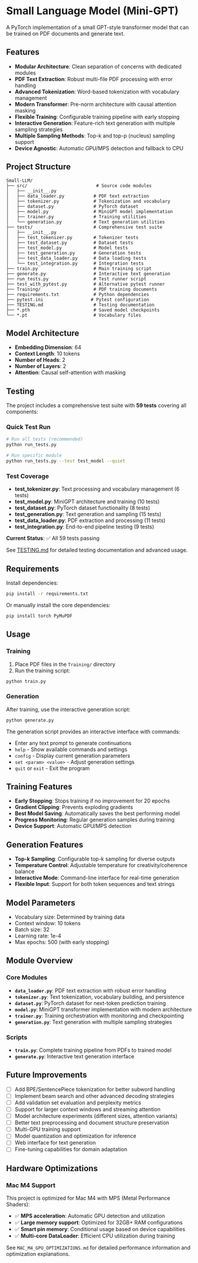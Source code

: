 # Small Language Model (Mini-GPT)

A PyTorch implementation of a small GPT-style transformer model that can be trained on PDF documents and generate text.

## Features

- **Modular Architecture**: Clean separation of concerns with dedicated modules
- **PDF Text Extraction**: Robust multi-file PDF processing with error handling
- **Advanced Tokenization**: Word-based tokenization with vocabulary management
- **Modern Transformer**: Pre-norm architecture with causal attention masking
- **Flexible Training**: Configurable training pipeline with early stopping
- **Interactive Generation**: Feature-rich text generation with multiple sampling strategies
- **Multiple Sampling Methods**: Top-k and top-p (nucleus) sampling support
- **Device Agnostic**: Automatic GPU/MPS detection and fallback to CPU

## Project Structure

```
Small-LLM/
├── src/                          # Source code modules
│   ├── __init__.py
│   ├── data_loader.py           # PDF text extraction
│   ├── tokenizer.py             # Tokenization and vocabulary
│   ├── dataset.py               # PyTorch dataset
│   ├── model.py                 # MiniGPT model implementation
│   ├── trainer.py               # Training utilities
│   └── generation.py            # Text generation utilities
├── tests/                       # Comprehensive test suite
│   ├── __init__.py
│   ├── test_tokenizer.py        # Tokenizer tests
│   ├── test_dataset.py          # Dataset tests
│   ├── test_model.py            # Model tests
│   ├── test_generation.py       # Generation tests
│   ├── test_data_loader.py      # Data loading tests
│   └── test_integration.py      # Integration tests
├── train.py                     # Main training script
├── generate.py                  # Interactive text generation
├── run_tests.py                 # Test runner script
├── test_with_pytest.py          # Alternative pytest runner
├── Training/                    # PDF training documents
├── requirements.txt             # Python dependencies
├── pytest.ini                  # Pytest configuration
├── TESTING.md                   # Testing documentation
├── *.pth                        # Saved model checkpoints
└── *.pt                         # Vocabulary files
```

## Model Architecture

- **Embedding Dimension**: 64
- **Context Length**: 10 tokens
- **Number of Heads**: 2
- **Number of Layers**: 2
- **Attention**: Causal self-attention with masking

## Testing

The project includes a comprehensive test suite with **59 tests** covering all components:

### Quick Test Run
```bash
# Run all tests (recommended)
python run_tests.py

# Run specific module  
python run_tests.py --test test_model --quiet
```

### Test Coverage
- **test_tokenizer.py**: Text processing and vocabulary management (6 tests)
- **test_model.py**: MiniGPT architecture and training (10 tests)  
- **test_dataset.py**: PyTorch dataset functionality (8 tests)
- **test_generation.py**: Text generation and sampling (15 tests)
- **test_data_loader.py**: PDF extraction and processing (11 tests)
- **test_integration.py**: End-to-end pipeline testing (9 tests)

**Current Status**: ✅ All 59 tests passing

See [TESTING.md](TESTING.md) for detailed testing documentation and advanced usage.

## Requirements

Install dependencies:
```bash
pip install -r requirements.txt
```

Or manually install the core dependencies:
```bash
pip install torch PyMuPDF
```

## Usage

### Training

1. Place PDF files in the `Training/` directory
2. Run the training script:
```bash
python train.py
```

### Generation

After training, use the interactive generation script:
```bash
python generate.py
```

The generation script provides an interactive interface with commands:
- Enter any text prompt to generate continuations
- `help` - Show available commands and settings
- `config` - Display current generation parameters
- `set <param> <value>` - Adjust generation settings
- `quit` or `exit` - Exit the program

## Training Features

- **Early Stopping**: Stops training if no improvement for 20 epochs
- **Gradient Clipping**: Prevents exploding gradients
- **Best Model Saving**: Automatically saves the best performing model
- **Progress Monitoring**: Regular generation samples during training
- **Device Support**: Automatic GPU/MPS detection

## Generation Features

- **Top-k Sampling**: Configurable top-k sampling for diverse outputs
- **Temperature Control**: Adjustable temperature for creativity/coherence balance
- **Interactive Mode**: Command-line interface for real-time generation
- **Flexible Input**: Support for both token sequences and text strings

## Model Parameters

- Vocabulary size: Determined by training data
- Context window: 10 tokens
- Batch size: 32
- Learning rate: 1e-4
- Max epochs: 500 (with early stopping)

## Module Overview

### Core Modules

- **`data_loader.py`**: PDF text extraction with robust error handling
- **`tokenizer.py`**: Text tokenization, vocabulary building, and persistence
- **`dataset.py`**: PyTorch dataset for next-token prediction training
- **`model.py`**: MiniGPT transformer implementation with modern architecture
- **`trainer.py`**: Training orchestration with monitoring and checkpointing
- **`generation.py`**: Text generation with multiple sampling strategies

### Scripts

- **`train.py`**: Complete training pipeline from PDFs to trained model
- **`generate.py`**: Interactive text generation interface

## Future Improvements

- [ ] Add BPE/SentencePiece tokenization for better subword handling
- [ ] Implement beam search and other advanced decoding strategies
- [ ] Add validation set evaluation and perplexity metrics
- [ ] Support for larger context windows and streaming attention
- [ ] Model architecture experiments (different sizes, attention variants)
- [ ] Better text preprocessing and document structure preservation
- [ ] Multi-GPU training support
- [ ] Model quantization and optimization for inference
- [ ] Web interface for text generation
- [ ] Fine-tuning capabilities for domain adaptation

## Hardware Optimizations

### Mac M4 Support
This project is optimized for Mac M4 with MPS (Metal Performance Shaders):
- ✅ **MPS acceleration**: Automatic GPU detection and utilization
- ✅ **Large memory support**: Optimized for 32GB+ RAM configurations
- ✅ **Smart pin memory**: Conditional usage based on device capabilities
- ✅ **Multi-core DataLoader**: Efficient CPU utilization during training

See `MAC_M4_GPU_OPTIMIZATIONS.md` for detailed performance information and optimization explanations.
